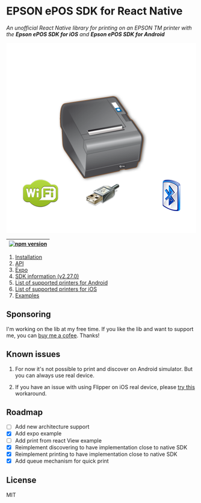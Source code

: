 # EPSON ePOS SDK for React Native

_An unofficial React Native library for printing on an EPSON TM printer with the <strong>Epson ePOS SDK for iOS</strong> and <strong>Epson ePOS SDK for Android</strong>_


<p align="center">
  <img src="./assets/printer.png"
     alt="Printer"
/>
</p>

|  [![npm version](https://badge.fury.io/js/react-native-esc-pos-printer.svg)](https://badge.fury.io/js/react-native-esc-pos-printer)  |
|---|

1. [Installation](./docs/INSTALLATION.md)
3. [API](./docs/API.md)
4. [Expo](./docs/EXPO.md)
5. [SDK information (v2.27.0)](./docs/SDK.md)
6. [List of supported printers for Android](./docs/and2270.pdf)
7. [List of supported printers for iOS](./docs/and2270.pdf)
8. [Examples](./docs/QUICK_START.md)

## Sponsoring
I'm working on the lib at my free time. If you like the lib and want to support me, you can [buy me a cofee](https://buymeacoffee.com/tr3v3r
). Thanks!


## Known issues

1. For now it's not possible to print and discover on Android simulator. But you can always use real device.

2. If you have an issue with using Flipper on iOS real device, please [try this](./docs/flipperWorkaround.md) workaround.

## Roadmap
- [ ] Add new architecture support
- [x] Add expo example
- [ ] Add print from react View example
- [x] Reimplement discovering to have implementation close to native SDK
- [x] Reimplement printing to have implementation close to native SDK
- [x] Add queue mechanism for quick print

## License

MIT
